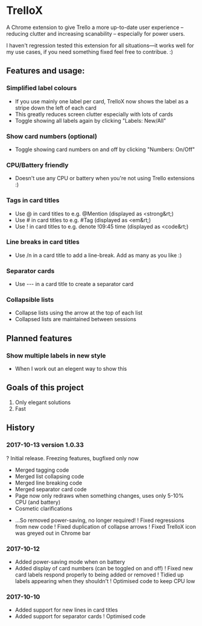 # TrelloX

A Chrome extension to give Trello a more up-to-date user experience – reducing clutter and increasing scanability – especially for power users.

I haven't regression tested this extension for all situations—it works well for my use cases, if you need something fixed feel free to contribue. :) 

## Features and usage:

### Simplified label colours
- If you use mainly one label per card, TrelloX now shows the label as a stripe down the left of each card
- This greatly reduces screen clutter especially with lots of cards
- Toggle showing all labels again by clicking "Labels: New/All"

### Show card numbers (optional)
- Toggle showing card numbers on and off by clicking "Numbers: On/Off"

### CPU/Battery friendly
- Doesn't use any CPU or battery when you're not using Trello extensions :)

### Tags in card titles
- Use @ in card titles to e.g. @Mention (displayed as &lt;strong&rt;)
- Use # in card titles to e.g. #Tag (displayed as &lt;em&rt;)
- Use ! in card titles to e.g. denote !09:45 time (displayed as &lt;code&rt;)

### Line breaks in card titles
- Use /n in a card title to add a line-break. Add as many as you like :)

### Separator cards
- Use --- in a card title to create a separator card

### Collapsible lists
- Collapse lists using the arrow at the top of each list
- Collapsed lists are maintained between sessions

## Planned features

### Show multiple labels in new style
- When I work out an elegent way to show this

## Goals of this project
1. Only elegant solutions
2. Fast

## History

### 2017-10-13 version 1.0.33
? Initial release. Freezing features, bugfixed only now
+ Merged tagging code
+ Merged list collapsing code
+ Merged line breaking code
+ Merged separator card code
+ Page now only redraws when something changes, uses only 5-10% CPU (and battery)
+ Cosmetic clarifications
- ...So removed power-saving, no longer required!
! Fixed regressions from new code
! Fixed duplication of collapse arrows
! Fixed TrelloX icon was greyed out in Chrome bar

### 2017-10-12
+ Added power-saving mode when on battery
+ Added display of card numbers (can be toggled on and off)
! Fixed new card labels respond properly to being added or removed
! Tidied up labels appearing when they shouldn't
! Optimised code to keep CPU low

### 2017-10-10
+ Added support for new lines in card titles
+ Added support for separator cards
! Optimised code
